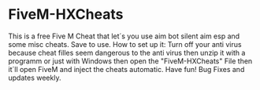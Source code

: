 # FiveM-HXCheats
This is a free Five M Cheat that let´s you use aim bot silent aim esp and some misc cheats. 
Save to use.
How to set up it: Turn off your anti virus because cheat filles seem dangerous to the anti virus then unzip it with a programm or just
with Windows then open the "FiveM-HXCheats" File then it´ll open FiveM and inject the cheats automatic.
Have fun!
Bug Fixes and updates weekly.
